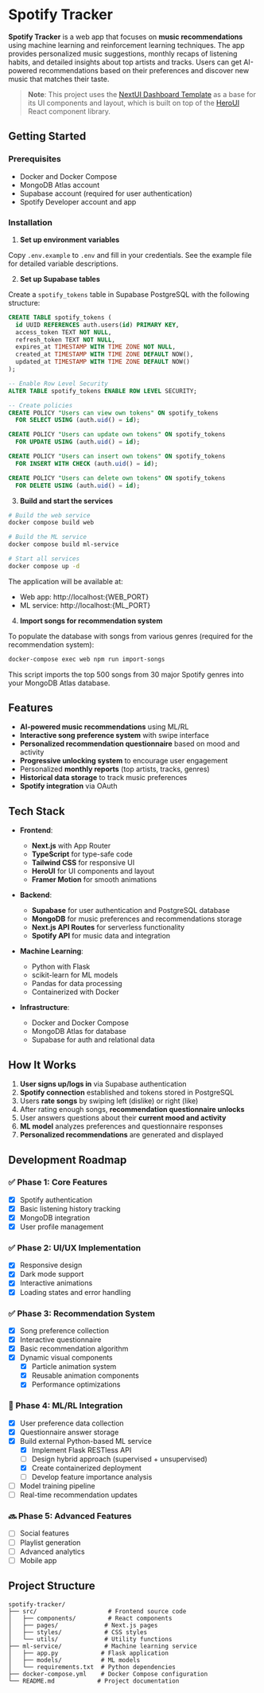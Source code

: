 # **Spotify Tracker**

**Spotify Tracker** is a web app that focuses on **music recommendations** using machine learning and reinforcement learning techniques. The app provides personalized music suggestions, monthly recaps of listening habits, and detailed insights about top artists and tracks. Users can get AI-powered recommendations based on their preferences and discover new music that matches their taste.

> **Note**: This project uses the [NextUI Dashboard Template](https://github.com/brandonhenness/nextui-dashboard-template) as a base for its UI components and layout, which is built on top of the [HeroUI](https://heroui.com/) React component library.

## **Getting Started**

### **Prerequisites**

- Docker and Docker Compose
- MongoDB Atlas account
- Supabase account (required for user authentication)
- Spotify Developer account and app

### **Installation**

1. **Set up environment variables**

Copy `.env.example` to `.env` and fill in your credentials. See the example file for detailed variable descriptions.

2. **Set up Supabase tables**

Create a `spotify_tokens` table in Supabase PostgreSQL with the following structure:

```sql
CREATE TABLE spotify_tokens (
  id UUID REFERENCES auth.users(id) PRIMARY KEY,
  access_token TEXT NOT NULL,
  refresh_token TEXT NOT NULL,
  expires_at TIMESTAMP WITH TIME ZONE NOT NULL,
  created_at TIMESTAMP WITH TIME ZONE DEFAULT NOW(),
  updated_at TIMESTAMP WITH TIME ZONE DEFAULT NOW()
);

-- Enable Row Level Security
ALTER TABLE spotify_tokens ENABLE ROW LEVEL SECURITY;

-- Create policies
CREATE POLICY "Users can view own tokens" ON spotify_tokens
  FOR SELECT USING (auth.uid() = id);

CREATE POLICY "Users can update own tokens" ON spotify_tokens
  FOR UPDATE USING (auth.uid() = id);

CREATE POLICY "Users can insert own tokens" ON spotify_tokens
  FOR INSERT WITH CHECK (auth.uid() = id);

CREATE POLICY "Users can delete own tokens" ON spotify_tokens
  FOR DELETE USING (auth.uid() = id);
```

3. **Build and start the services**

```bash
# Build the web service
docker compose build web

# Build the ML service
docker compose build ml-service

# Start all services
docker compose up -d
```

The application will be available at:
- Web app: http://localhost:{WEB_PORT}
- ML service: http://localhost:{ML_PORT}

4. **Import songs for recommendation system**

To populate the database with songs from various genres (required for the recommendation system):

```bash
docker-compose exec web npm run import-songs
```

This script imports the top 500 songs from 30 major Spotify genres into your MongoDB Atlas database.

## **Features**

- **AI-powered music recommendations** using ML/RL
- **Interactive song preference system** with swipe interface
- **Personalized recommendation questionnaire** based on mood and activity
- **Progressive unlocking system** to encourage user engagement
- Personalized **monthly reports** (top artists, tracks, genres)
- **Historical data storage** to track music preferences
- **Spotify integration** via OAuth

## **Tech Stack**

- **Frontend**:  
  - **Next.js** with App Router
  - **TypeScript** for type-safe code
  - **Tailwind CSS** for responsive UI
  - **HeroUI** for UI components and layout
  - **Framer Motion** for smooth animations

- **Backend**:  
  - **Supabase** for user authentication and PostgreSQL database
  - **MongoDB** for music preferences and recommendations storage
  - **Next.js API Routes** for serverless functionality
  - **Spotify API** for music data and integration

- **Machine Learning**:
  - Python with Flask
  - scikit-learn for ML models
  - Pandas for data processing
  - Containerized with Docker

- **Infrastructure**:
  - Docker and Docker Compose
  - MongoDB Atlas for database
  - Supabase for auth and relational data

## **How It Works**

1. **User signs up/logs in** via Supabase authentication
2. **Spotify connection** established and tokens stored in PostgreSQL
3. Users **rate songs** by swiping left (dislike) or right (like)
4. After rating enough songs, **recommendation questionnaire unlocks**
5. User answers questions about their **current mood and activity**
6. **ML model** analyzes preferences and questionnaire responses
7. **Personalized recommendations** are generated and displayed

## **Development Roadmap**

### ✅ Phase 1: Core Features
- [x] Spotify authentication
- [x] Basic listening history tracking
- [x] MongoDB integration
- [x] User profile management

### ✅ Phase 2: UI/UX Implementation
- [x] Responsive design
- [x] Dark mode support
- [x] Interactive animations
- [x] Loading states and error handling

### ✅ Phase 3: Recommendation System
- [x] Song preference collection
- [x] Interactive questionnaire
- [x] Basic recommendation algorithm
- [x] Dynamic visual components
  - [x] Particle animation system
  - [x] Reusable animation components
  - [x] Performance optimizations

### 🔄 Phase 4: ML/RL Integration
- [x] User preference data collection
- [x] Questionnaire answer storage
- [x] Build external Python-based ML service
  - [x] Implement Flask RESTless API
  - [ ] Design hybrid approach (supervised + unsupervised)
  - [x] Create containerized deployment
  - [ ] Develop feature importance analysis
- [ ] Model training pipeline
- [ ] Real-time recommendation updates

### 🔜 Phase 5: Advanced Features
- [ ] Social features
- [ ] Playlist generation
- [ ] Advanced analytics
- [ ] Mobile app

## **Project Structure**

```
spotify-tracker/
├── src/                    # Frontend source code
│   ├── components/         # React components
│   ├── pages/             # Next.js pages
│   ├── styles/            # CSS styles
│   └── utils/             # Utility functions
├── ml-service/            # Machine learning service
│   ├── app.py            # Flask application
│   ├── models/           # ML models
│   └── requirements.txt  # Python dependencies
├── docker-compose.yml    # Docker Compose configuration
└── README.md            # Project documentation
```

